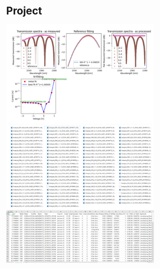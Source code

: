 # Project
<img src="./document/B1_1.png" width="400">
<img src="./document/B1_2.png" width="400">
<img src="./document/B1_3.png" width="400">

